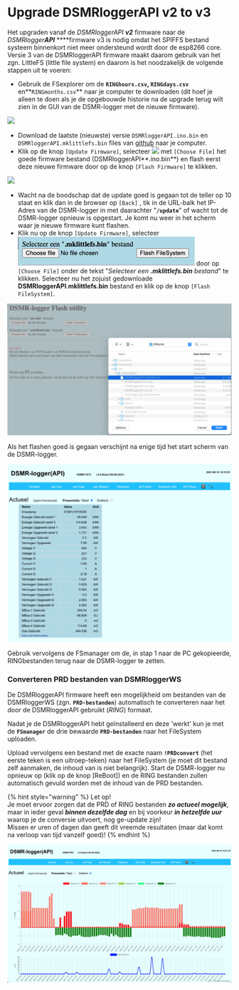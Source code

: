 # Upgrade DSMRloggerAPI v2 to v3

Het upgraden vanaf de _DSMRloggerAPI **v2**_ firmware naar de _DSMRlogger**API**_ ****firmware v3 is nodig omdat het SPIFFS bestand systeem binnenkort niet meer ondersteund wordt door de esp8266 core. Versie 3 van de DSMRloggerAPI firmware maakt daarom gebruik van het zgn. LittleFS \(little file system\) en daarom is het noodzakelijk de volgende stappen uit te voeren:

* Gebruik de FSexplorer om de **`RINGhours.csv`, `RINGdays.csv`** en**`RINGmonths.csv`** naar je computer te downloaden \(dit hoef je alleen te doen als je de opgebouwde historie na de upgrade terug wilt zien in de GUI van de DSMR-logger met de nieuwe firmware\).



![](.gitbook/assets/fsexplorerfwupdate.png)

* Download de laatste \(nieuwste\) versie `DSMRloggerAPI.ino.bin` en `DSMRloggerAPI.mklittlefs.bin` files van [github](https://github.com/mrWheel/DSMRloggerAPI/releases/tag/v3.0.Beta2) naar je computer.
* Klik op de knop `[Update Firmware]`, selecteer ![](.gitbook/assets/chooseino.png) met `[Choose File]` het goede firmware bestand \(DSMRloggerAPI**.ino.bin**\) en flash eerst deze nieuwe firmware door op de knop `[Flash Firmware]` te klikken.

![](.gitbook/assets/flash_ino_bin.png)

* Wacht na de boodschap dat de update goed is gegaan tot de teller op 10 staat en klik dan in de browser op `[Back]` , tik in de URL-balk het IP-Adres van de DSMR-logger in met daarachter "**`/update`**" of wacht tot de DSMR-logger opnieuw is opgestart. Je komt nu weer in het scherm waar je nieuwe firmware kunt flashen.
* Klik nu op de knop `[Update Firmware]`, selecteer ![](.gitbook/assets/screenshot-2021-06-10-at-10.16.17.png) door op `[Choose File]` onder de tekst "_Selecteer een **.mklittlefs.bin** bestand_" te klikken. Selecteer nu het zojuist gedownloade **DSMRloggerAPI**.**mklittlefs.bin** bestand en klik op de knop `[Flash FileSystem]`. 

![](.gitbook/assets/screenshot-2021-06-10-at-10.16.00.png)

  
 Als het flashen goed is gegaan verschijnt na enige tijd het start scherm van de DSMR-logger.

![](.gitbook/assets/screenshot-2021-06-10-at-10.17.53.png)

Gebruik vervolgens de FSmanager om de, in stap 1 naar de PC gekopieerde, RINGbestanden terug naar de DSMR-logger te zetten.

### Converteren PRD bestanden van DSMRloggerWS

De DSMRloggerAPI firmware heeft een mogelijkheid om bestanden van de DSMRloggerWS \(zgn. **`PRD-bestanden`**\) automatisch te converteren naar het door de DSMRloggerAPI gebruikt \(_RING_\) formaat.

Nadat je de DSMRloggerAPI hebt geïnstalleerd en deze 'werkt' kun je met de **`FSmanager`** de drie bewaarde **`PRD-bestanden`** naar het FileSystem uploaden.

Upload vervolgens een bestand met de exacte naam **`!PRDconvert`** \(het eerste teken is een uitroep-teken\) naar het FileSystem \(je moet dit bestand zelf aanmaken, de inhoud van is niet belangrijk\). Start de DSMR-logger nu opnieuw op \(klik op de knop \[ReBoot\]\) en de RING bestanden zullen automatisch gevuld worden met de inhoud van de PRD bestanden.

{% hint style="warning" %}
Let op!   
Je moet ervoor zorgen dat de PRD of RING bestanden _**zo actueel mogelijk**_, maar in ieder geval _**binnen dezelfde dag**_ en bij voorkeur _**in hetzelfde uur**_ waarop je de conversie uitvoert, nog ge-update zijn!   
Missen er uren of dagen dan geeft dit vreemde resultaten \(maar dat komt na verloop van tijd vanzelf goed\)!
{% endhint %}

![](.gitbook/assets/screenshot-2021-06-10-at-10.21.36.png)

